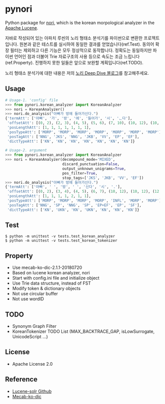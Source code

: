 # pynori

Python package for [nori](https://github.com/apache/lucene-solr/tree/master/lucene/analysis/nori), which is the korean morpological analyzer in the [Apache Lucene](https://github.com/apache/lucene-solr).

자바로 작성되어 있는 아파치 루씬의 노리 형태소 분석기를 파이썬으로 변환한 프로젝트입니다. 원본과 같은 테스트를 실시하여 동일한 결과를 얻었습니다(ref.Test). 동의어 확장 필터는 제외하고 다른 기능은 모두 정상적으로 동작합니다. 정확도는 동일하지만 파이썬 언어인 점과 더불어 Trie 자료구조의 사용 등으로 속도는 조금 느립니다(ref.Property). 진행하지 못한 일들은 앞으로 보완할 계획입니다(ref.TODO).

노리 형태소 분석기에 대한 내용은 저의 [노리 Deep Dive 블로그](https://gritmind.github.io/2019/05/nori-deep-dive.html)를 참고해주세요.


## Usage

```python
# Usage-1. 'config' file
>>> from pynori.korean_analyzer import KoreanAnalyzer
>>> nori = KoreanAnalyzer()
>>> nori.do_analysis("아빠가 방에 들어가신다.")
{'termAtt': ['아빠', '가', '방', '에', '들어가', '시', 'ᆫ다'],
 'offsetAtt': [(0, 2), (2, 3), (4, 5), (5, 6), (7, 10), (10, 12), (10, 12)],
 'posLengthAtt': [1, 1, 1, 1, 1, 1, 1],
 'posTypeAtt': ['MORP', 'MORP', 'MORP', 'MORP', 'MORP', 'MORP', 'MORP'],
 'posTagAtt': ['NNG', 'JKS', 'NNG', 'JKB', 'VV', 'EP', 'EF'],
 'dictTypeAtt': ['KN', 'KN', 'KN', 'KN', 'KN', 'KN', 'KN']}
 
# Usage-2. argument
>>> from pynori.korean_analyzer import KoreanAnalyzer
>>> nori = KoreanAnalyzer(decompound_mode='MIXED',
                          discard_punctuation=False,
			  			  output_unknown_unigrams=True,
                          pos_filter=True,
                          stop_tags=['JKS', 'JKB', 'VV', 'EF'])
>>> nori.do_analysis("아빠가 방에 들어가신다.")
{'termAtt': ['아빠', ' ', '방', ' ', '신다', '시', '.'],
 'offsetAtt': [(0, 2), (3, 4), (4, 5), (6, 7), (10, 12), (10, 12), (12, 13)],
 'posLengthAtt': [1, 1, 1, 1, 2, 1, 1],
 'posTypeAtt': ['MORP', 'MORP', 'MORP', 'MORP', 'INFL', 'MORP', 'MORP'],
 'posTagAtt': ['NNG', 'SP', 'NNG', 'SP', 'EP+EF', 'EP', 'SF'],
 'dictTypeAtt': ['KN', 'UKN', 'KN', 'UKN', 'KN', 'KN', 'KN']}
```

## Test

```
$ python -m unittest -v tests.test_korean_analyzer
$ python -m unittest -v tests.test_korean_tokenizer
```

## Property

* Use mecab-ko-dic-2.1.1-20180720
* Based on lucene korean analyzer, nori
* Start with config.ini file and initialize object
* Use Trie data structure, instead of FST
* Modify token & dictionary objects
* Not use circular buffer
* Not use wordID

## TODO

* Synonym Graph Filter
* KoreanTokenizer TODO List (MAX_BACKTRACE_GAP, isLowSurrogate, UnicodeScript ...)

## License
* Apache License 2.0

## Reference
* [Lucene-solr Github](https://github.com/apache/lucene-solr/tree/master/lucene/analysis/nori)
* [Mecab-ko-dic](https://bitbucket.org/eunjeon/mecab-ko-dic/src/master/)

